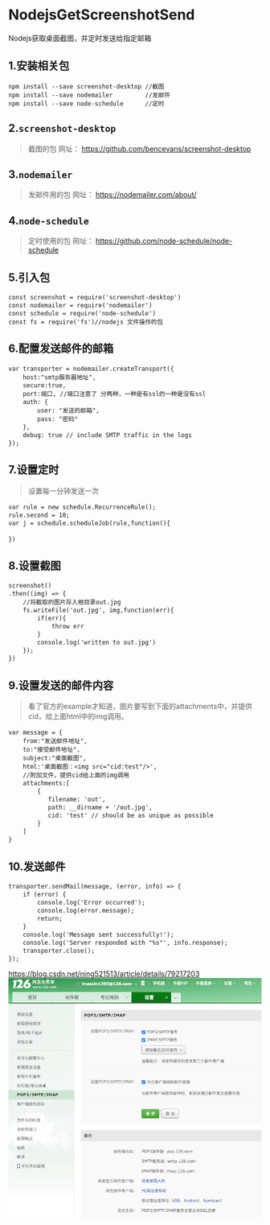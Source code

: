 # NodejsGetScreenshotSend
Nodejs获取桌面截图，并定时发送给指定邮箱

## 1.安装相关包
```
npm install --save screenshot-desktop //截图
npm install --save nodemailer         //发邮件
npm install --save node-schedule      //定时
```

## 2.`screenshot-desktop`
>截图的包
网址： https://github.com/bencevans/screenshot-desktop

## 3.`nodemailer`
>发邮件用的包
网址： https://nodemailer.com/about/

## 4.`node-schedule`
>定时使用的包
网址： https://github.com/node-schedule/node-schedule

## 5.引入包
```
const screenshot = require('screenshot-desktop')
const nodemailer = require('nodemailer')
const schedule = require('node-schedule')
const fs = require('fs')//nodejs 文件操作的包
```

## 6.配置发送邮件的邮箱
```
var transporter = nodemailer.createTransport({
    host:"smtp服务器地址",
    secure:true,
    port:端口, //端口注意了 分两种，一种是有ssl的一种是没有ssl
    auth: {
        user: "发送的邮箱",
        pass: "密码"
    },
    debug: true // include SMTP traffic in the logs
});
```

## 7.设置定时
>设置每一分钟发送一次
```
var rule = new schedule.RecurrenceRule();
rule.second = 10;
var j = schedule.scheduleJob(rule,function(){

})
```

## 8.设置截图
```
screenshot()
.then((img) => {
	//将截取的图片存入根目录out.jpg
	fs.writeFile('out.jpg', img,function(err){
		if(err){
			throw err
		}
		console.log('written to out.jpg')
	});
})
```

## 9.设置发送的邮件内容
>看了官方的example才知道，图片要写到下面的attachments中，并提供cid，给上面html中的img调用。

```
var message = {
	from:"发送邮件地址",
	to:"接受邮件地址",
	subject:"桌面截图",
	html:'桌面截图：<img src="cid:test"/>',
	//附加文件，提供cid给上面的img调用
	attachments:[
     	{
           filename: 'out',
           path: __dirname + '/out.jpg',
           cid: 'test' // should be as unique as possible
		}
	]
}
```

## 10.发送邮件
```
transporter.sendMail(message, (error, info) => {
    if (error) {
        console.log('Error occurred');
        console.log(error.message);
        return;
    }
    console.log('Message sent successfully!');
    console.log('Server responded with "%s"', info.response);
    transporter.close();
});
```

https://blog.csdn.net/ning521513/article/details/79217203
![](.readme_images/65c8f56b.png)
